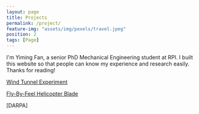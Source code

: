 ```yaml
---
layout: page
title: Projects
permalink: /project/
feature-img: "assets/img/pexels/travel.jpeg"
position: 2
tags: [Page]
---
```


I'm Yiming Fan, a senior PhD Mechanical Engineering student at RPI. I built this website so that people can know my experience and research easily. Thanks for reading!

[Wind Tunnel Experiment](https://fyiming.github.io/fyiming001/2019/06/30/sample-post.html)

[Fly-By-Feel Helicopter Blade](https://fyiming.github.io/fyiming001/2024/06/29/blade.html)

[DARPA]
